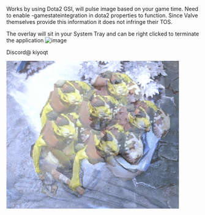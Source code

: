 Works by using Dota2 GSI, will pulse image based on your game time. 
Need to enable -gamestateintegration in dota2 properties to function.
Since Valve themselves provide this information it does not infringe their TOS.

The overlay will sit in your System Tray and can be right clicked to terminate the application
![image](https://github.com/user-attachments/assets/addf9cf9-df75-4197-afa3-4912e4850672)

Discord@ kiyoqt

![](https://github.com/Kiyogitpy/Dota2Overlay/blob/main/readmegif.gif)
